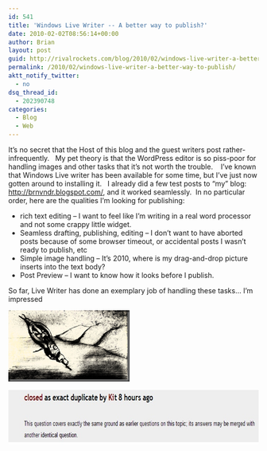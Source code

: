 ```yaml
---
id: 541
title: 'Windows Live Writer -- A better way to publish?'
date: 2010-02-02T08:56:14+00:00
author: Brian
layout: post
guid: http://rivalrockets.com/blog/2010/02/windows-live-writer-a-better-way-to-publish/
permalink: /2010/02/windows-live-writer-a-better-way-to-publish/
aktt_notify_twitter:
  - no
dsq_thread_id:
  - 202390748
categories:
  - Blog
  - Web
---
```

It’s no secret that the Host of this blog and the guest writers post rather-infrequently.   My pet theory is that the WordPress editor is so piss-poor for handling images and other tasks that it’s not worth the trouble.    I’ve known that Windows Live writer has been available for some time, but I’ve just now gotten around to installing it.   I already did a few test posts to “my” blog: <http://brnvndr.blogspot.com/>, and it worked seamlessly.  In no particular order, here are the qualities I’m looking for publishing:

  * rich text editing – I want to feel like I’m writing in a real word processor and not some crappy little widget.
  * Seamless drafting, publishing, editing – I don’t want to have aborted posts because of some browser timeout, or accidental posts I wasn’t ready to publish, etc
  * Simple image handling – It’s 2010, where is my drag-and-drop picture inserts into the text body?
  * Post Preview – I want to know how it looks before I publish.

So far, Live Writer has done an exemplary job of handling these tasks… I’m impressed

[](http://keirann.deviantart.com/art/)[<img style="float: none; margin-left: auto; margin-right: auto; border-width: 0px;" src="/content/2010/02/image_thumb.png" border="0" alt="image" width="244" height="143" />](/content/2010/02/image.png) [](http://keirann.deviantart.com/art/)

[<img class="aligncenter size-full wp-image-569" src="/content/2010/02/duplicate.jpg" alt="" width="708" height="109" />](/2008/11/live-writer-to-hijack-all-attempts-at-making-excuses-for-not-writing-a-blog-post/)
